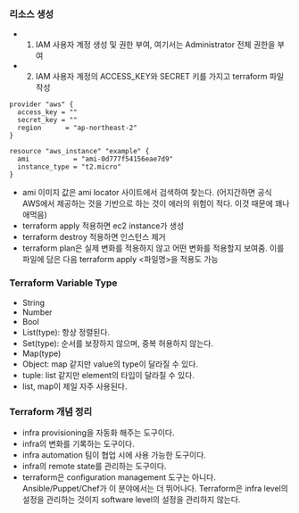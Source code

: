 ### 리소스 생성
- 1. IAM 사용자 계정 생성 및 권한 부여, 여기서는 Administrator 전체 권한을 부여
- 2. IAM 사용자 계정의 ACCESS_KEY와 SECRET 키를 가지고 terraform 파일 작성
```
provider "aws" {
  access_key = ""
  secret_key = ""
  region      = "ap-northeast-2"
}

resource "aws_instance" "example" {
  ami           = "ami-0d777f54156eae7d9"
  instance_type = "t2.micro"
}
```
- ami 이미지 값은 ami locator 사이트에서 검색하여 찾는다. (어지간하면 공식 AWS에서 제공하는 것을 기반으로 하는 것이 에러의 위험이 적다. 이것 때문에 꽤나 애먹음)
- terraform apply 적용하면 ec2 instance가 생성
- terraform destroy 적용하면 인스턴스 제거
- terraform plan은 실제 변화를 적용하지 않고 어떤 변화를 적용할지 보여줌. 이를 파일에 담은 다음 terraform apply <파일명>을 적용도 가능

### Terraform Variable Type
- String
- Number
- Bool
- List(type): 항상 정렬된다.
- Set(type): 순서를 보장하지 않으며, 중복 허용하지 않는다.
- Map(type)
- Object: map 같지만 value의 type이 달라질 수 있다.
- tuple: list 같지만 element의 타입이 달라질 수 있다.
- list, map이 제일 자주 사용된다.

### Terraform 개념 정리
- infra provisioning을 자동화 해주는 도구이다.
- infra의 변화를 기록하는 도구이다.
- infra automation 팀이 협업 시에 사용 가능한 도구이다.
- infra의 remote state를 관리하는 도구이다.
- terraform은 configuration management 도구는 아니다. Ansible/Puppet/Chef가 이 분야에서는 더 뛰어나다. Terraform은 infra level의 설정을 관리하는 것이지 software level의 설정을 관리하지 않는다.

